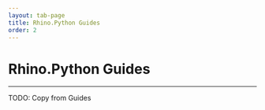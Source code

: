 ```yaml
---
layout: tab-page
title: Rhino.Python Guides
order: 2
---
```


# Rhino.Python Guides
---

TODO: Copy from Guides
